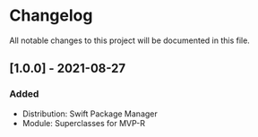 # Changelog
All notable changes to this project will be documented in this file.

## [1.0.0] - 2021-08-27

### Added
- Distribution: Swift Package Manager
- Module: Superclasses for MVP-R 

